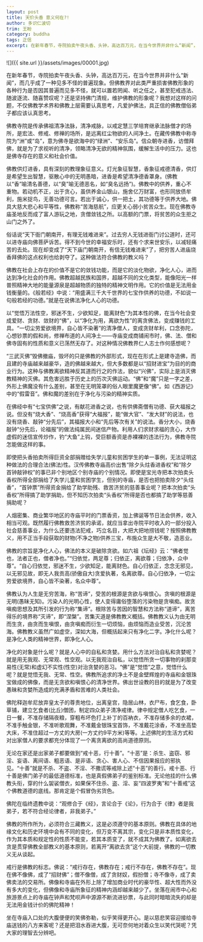 ```yaml
---
layout: post
title: 天价头香 意义何在?!
author: 多识仁波切
trim: 王盼
category: buddha
tags: 正信
excerpt: 在新年春节，寺院拍卖午夜头香、头钟，高达百万元，在当今世界并非什么“新闻”，而几乎成了一种见多不怪的普遍现象。但佛教界对此类严重损害佛教形象的各种行为是否因其普遍而见多不怪，就可以置若罔闻、听之任之，甚至犯戒违法、随波逐流、随喜赞叹呢？还是坚持佛门清规，维护佛教的形象呢？我想对这样的问题，不仅佛教学术界和佛教上层需要认真思考，凡爱护佛法，具正信的佛教僧俗弟子都应该认真思考。
---
```


![]({{ site.url }}/assets/images/00001.jpg)

在新年春节，寺院拍卖午夜头香、头钟，高达百万元，在当今世界并非什么“新闻”，而几乎成了一种见多不怪的普遍现象。但佛教界对此类严重损害佛教形象的各种行为是否因其普遍而见多不怪，就可以置若罔闻、听之任之，甚至犯戒违法、随波逐流、随喜赞叹呢？还是坚持佛门清规，维护佛教的形象呢？我想对这样的问题，不仅佛教学术界和佛教上层需要认真思考，凡爱护佛法，具正信的佛教僧俗弟子都应该认真思考。

佛教寺院是传承佛祖清净法脉，清净戒脉，以戒定慧三学培育继承法脉僧才的场所，是宏法、修戒、修禅的场所，是远离红尘物欲的人间净土。在藏传佛教中称寺院为“洲”或“岛”，意为佛寺是欲海中的“绿洲”、“安乐岛”。信众朝寺进香，访僧拜佛，就是为了求视听的清净，领略清净无欲的精神氛围，缓解生活中的压力。这也是佛寺存在的意义和社会价值。

佛教供灯进香，具有深刻的教理象征意义。灯光象征智慧，香象征戒德清香，供灯是希望生出智慧，驱散心中的无明愚暗，进香是希望清净德香罩身。(佛教以“香”喻清名善德，以“臭”喻无德恶名，如“臭名远扬”)。佛教中的供养，重心不重物。若动机不正，出于贪心，虽供养金山银山，施舍亿万财富，也形同放债牟利，施米捉鸟，无善功德可言。若出于诚心，供一把土，其功德等于供养大地。佛具大慈大悲心和平等性，佛教称“苦海慈航”，应更关心弱小贫苦众生。现在佛教寺庙圣地反而成了富人游玩之地，贪僧敛钱之所。以高额的门票，将贫苦的众生拒之山门之外了。

俗话说“天下衙门朝南开，有理无钱难进来”。过去穷人无钱进衙门讨公道时，还可以进寺庙向佛菩萨诉苦。得不到今世的幸福安乐时，还有个求来世安乐，以减轻痛苦的去处。现在却变成了“天下庙门朝南开，有信无钱难进来”了，把穷苦人进庙烧香拜佛的这点权利也给剥夺了。这种做法符合佛教的教义吗？

佛教在社会上存在的价值不是它的敛钱功能，而是它的淡化物欲，净化人心，进而达到净化社会的作用。佛教超越民族和国界，超越不同的文化类型，能像阳光一样普照精神大地的能量源泉是超越物质的独特的精神文明作用。它的价值是无法用金钱衡量的。《般若经》中说：“用盛满三千大千世界的七宝作供养的功德，不如说一句般若经的功德。”就是在说佛法净化人心的功德。

以“觉悟万法性空，邪迷不生，少欲知足，能离财色”为其本性的佛，在当今社会变成爱财、贪财、敛财的“佛”，以“净化为用，离欲为性”的离贪佛法，变成赚钱的工具。“一切尘劳爱欲境界，自心皆不染著”的清净僧人，变成贪财牟利，口念弥陀，心想钞票的假和尚，修禅布道的人间净土——寺庙变成商铺闹市时，佛、法、僧和佛寺固有的性质和意义已荡然无存了。对这种情况佛教界仁人志士作何感想呢？

“三武灭佛”毁佛撤庙，毁坏的只是佛教的外部形式，现在在形式上是建寺造佛，而且建的寺庙越来越豪华，造的佛越来越大，但大多数都是以“招财进宝”为目的的商业行为。这种与佛教离欲精神反其道而行之的作法，貌似“兴佛”，实际上是消灭佛教精神的灭佛。其危害远胜于历史上的历次灭佛运动。“佛”和“魔”只是一字之差，外形上佛魔没有什么差别，甚至在无明笼罩的俗人眼里魔更像“佛”。如《西游记》中的“假雷音”。佛和魔的差别在于净化与污染的精神实质。

在佛经中有“七宝供佛”之说，有献花进香之说，也有供佛斋僧有功德、获大福报之说。但没有“烧大香”、“烧高香”获得“大福报”，能“做大官”、“发大财”的说法，也没有烧香、敲钟“分先后”，其福报大小和“先后等次有关”的说法。香分大小，烧香敲钟“分先后，论福报”的做法纯属民间迷信产物。利用人们求财求福的贪心，大作虚假的迷信宣传炒作，钓“大鱼”上钩，受巨额香资是赤裸裸的违法行为，佛教寺院怎能做这样的事。

即使把头香拍卖所得巨资全部捐赠给失学儿童和贫困学生的单一事例，无法证明这种做法的合理合法(佛法)性。汉传佛教寺庙高价出售“除夕头炷香进香权”和“除夕首钟敲钟权”的事已非个别地区个别寺庙的个别情况。即使是宝光寺把本次拍卖头香权所得全部捐给了失学儿童和贫困学生，但别的寺庙，是否也把拍卖除夕“头炷香”，“首钟票”所得资金捐给了助学助残、救苦济贫的慈善事业呢？把本次拍卖“头香权”所得搞了助学捐助，但不知历次拍卖“头香权”所得是否也都搞了助学等慈善捐助呢？

人烟密集、商业繁华地区的寺庙平时的门票香资，加上佛诞等节日法会供养，收入相当可观。既然履行佛教救苦济贫的承诺，就应当拿出寺院平时收入的一部分投入社会慈善事业，为什么还要违法犯戒，巧立名目，大把大把地捞钱呢？按照佛教教义，用不正当手段获取的财物(不净之物)供养三宝，布施众生是大不敬，造恶业。

佛教的宗旨是净化人心，佛法的本义是破除贪欲。如六祖《坛经》云：“佛者觉也，法者正也，僧者净也。”“归依觉，两足尊；归依正，离欲尊；归依净，众中尊”。“自心归依觉，邪迷不生，少欲知足，能离财色。自心归依正，念念无邪见，以无邪见故，即无人我贡高(骄傲自大)贪爱执著，名离欲尊。自心归依净，一切尘劳爱欲境界，自心皆不染著，名众中尊”。

佛教认为人生是无穷苦海，称“苦谛”，受苦的根源是贪欲与嗔恨心。贪嗔的根源是无明(愚昧无知)。污染人的光明心性，使人变得庸俗堕落的污染物是贪嗔痴。故贪嗔痴思想及其所引发的行为称“集谛”。根除苦与苦因的智慧和方法称“道谛”，离苦得乐的境界称“灭谛”，即“涅槃”。苦集灭道是佛教教义概括。佛教教义认为由无明而生贪，由贪而生嗔恨，由贪嗔痴而衍生一切烦恼，由烦恼而造业受苦，沉沦苦海。佛教教义虽然广如虚空，深如大海，但概括起来只有净化二字。净化什么呢？是净化人类的精神世界，即净化人心。

净化的对象是什么呢？就是人心中的自私和贪婪。用什么方法对治自私和贪婪呢？就是用无我观、无常观、性空观。以无我观治自私，以觉悟所贪一切事物的刹那变易性(无常)和虚幻不实性(性空)对治贪婪的恶习。“佛”是“觉悟”之意，觉悟什么呢？就是觉悟无我、无常、性空。佛教所追求的净土不是金壁辉煌的寺庙和金银珠宝做成的佛像，而是无贪欲和嗔恨心的清净世界。佛出世设教的目的就是为了改变愚昧和贪婪所造成的充满矛盾和苦难的人类社会。

佛陀释迦牟尼放弃皇太子的尊贵地位，出离皇宫，隐居山林，衣尸布，食乞食，卧草铺，建立乞食者(比丘)僧团，制定四众弟子清净戒律。律中规定僧人吃乞食，一日一餐，不准存储隔夜粮，穿粗布坏色打上补丁的百衲衣，不准存储多余的衣裙，不准手触金银，不准听歌观舞，不准戴金银珠宝首饰，不准戴花涂香，不准坐高垫大床，不准住超过一方丈的大房(一方丈约9平方米)等等。上述佛陀的生活方式和对出家僧人的要求都充分体现了一个离贪离欲的高尚道德原则。

无论在家还是出家弟子都要做到“戒十恶，行十善”。“十恶”是：杀生、盗窃、邪淫、妄语、离间语、粗恶语、是非语、贪心、害人心、不信因果报应的邪执见。“十善”就是不杀、不盗、不淫、不撒谎等戒除上述“十恶”的善行。戒十恶、行十善是佛门弟子的最低道德标准，也是真假佛弟子的鉴别标准。无论他挂的什么佛教头衔，穿的什么袈裟僧衣，如果保不住杀、盗、淫、妄“四波罗夷”和“十善戒”这个佛教道德的底线。那肯定是个假冒伪劣货色。

佛陀在临终遗教中说：“观修合于《经》，言论合于《论》，行为合于《律》者是我弟子，若不符合经论律者，非我弟子。”

佛教的所作所为，必须符合三藏教义，这是必须遵守的基本原则。佛教在具体的地缘文化和历史环境中会有不同的变化，但万变不离其宗，变化只是非本质性变化，作为其本质和规定性的性质不能变，若其本质变了，就不成其为佛教了。如离欲去贪是贯穿佛教全部教义的基本原则，若离开“离欲去贪”这个大前提，佛教的一切教义无从谈起。

戒行是佛教的标志。佛说：“戒行存在，佛教存在；戒行不存在，佛教不存在”。现在佛不像佛，成了“招财佛”；僧不像僧，成了贪财奴，假扮僧；寺不像寺，成了卖佛卖法的交易所。佛像和寺庙在外形上除了增加商业时代的豪华性、超大性而外没有多大的变化，但佛像和寺庙所象征的精神内涵却越来越少了。坐落在闹市中心和旅游景点上的寺庙在钟声和梵呗声中源源不断流进钞票，与此同时暗暗流失的却是无法用金钱计价的佛陀精神！

坐在寺庙入口处的大腹便便的笑佛弥勒，似乎笑得更开心。是以慈悲笑容迎接给寺庙送钱的八方来客呢？还是把泪水吞进大腹，无可奈何地对着众生以笑代哭呢？凭大家的理智去分辨吧。
